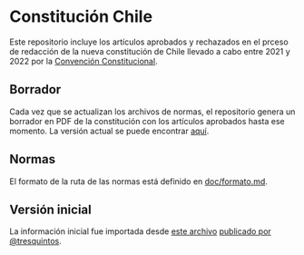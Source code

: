 
# Constitución Chile

Este repositorio incluye los artículos aprobados y rechazados en el prceso de redacción de la nueva constitución de Chile llevado a cabo entre 2021 y 2022 por la [Convención Constitucional](https://www.chileconvencion.cl/).

## Borrador

Cada vez que se actualizan los archivos de normas, el repositorio genera un borrador en PDF de la constitución con los artículos aprobados hasta ese momento. La versión actual se puede encontrar [aquí](pdf/constitucion.pdf).

## Normas

El formato de la ruta de las normas está definido en [doc/formato.md](doc/formato.md).

## Versión inicial

La información inicial fue importada desde [este archivo](https://docs.google.com/document/d/1s2lu_V50teHVIE3KmySJvkZhTomhK-SN/edit) [publicado por @tresquintos](https://twitter.com/tresquintos/status/1494770605060763658).
